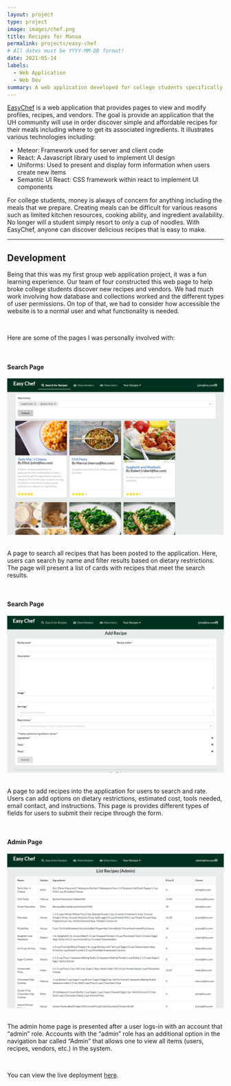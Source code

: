 ```yaml
---
layout: project
type: project
image: images/chef.png
title: Recipes for Manoa
permalink: projects/easy-chef
# All dates must be YYYY-MM-DD format!
date: 2021-05-14
labels:
  - Web Application
  - Web Dev
summary: A web application developed for college students specifically in the University of Hawaii.
---
```


[EasyChef](https://easy-chef.github.io/) is a web application that provides pages to view and modify profiles, recipes, and vendors. The goal is provide an application that the UH community will use in order discover simple and affordable recipes for their meals including where to get its associated ingredients. It illustrates various technologies including:
<ul>
  <li>Meteor: Framework used for server and client code</li>
  <li>React: A Javascript library used to implement UI design</li>
  <li>Uniforms: Used to present and display form information when users create new items</li>
  <li>Semantic UI React: CSS framework within react to implement UI components</li>
</ul>

For college students, money is always of concern for anything including the meals that we prepare. Creating meals can be difficult for various reasons such as limited kitchen resources, cooking ability, and ingredient availability. No longer will a student simply resort to only a cup of noodles. With EasyChef, anyone can discover delicious recipes that is easy to make.

<hr>

## Development

Being that this was my first group web application project, it was a fun learning experience. Our team of four constructed this web page to help broke college students discover new recipes and vendors. We had much work involving how database and collections worked and the different types of user permissions. On top of that, we had to consider how accessible the website is to a normal user and what functionality is needed. 

<br>

Here are some of the pages I was personally involved with:

<br>

<h4>Search Page</h4>
<img class="ui center floated image" src="../images/search.png">
<br><br>

A page to search all recipes that has been posted to the application. Here, users can search by name and filter results based on dietary restrictions. The page will present a list of cards with recipes that meet the search results.

<br>

<h4>Search Page</h4>
<img class="ui center floated image" src="../images/addr.png">
<br><br>

A page to add recipes into the application for users to search and rate. Users can add options on dietary restrictions, estimated cost, tools needed, email contact, and instructions. This page is provides different types of fields for users to submit their recipe through the form. 

<br>

<h4>Admin Page</h4>
<img class="ui center floated image" src="../images/admin.png">
<br><br>

The admin home page is presented after a user logs-in with an account that “admin” role. Accounts with the “admin” role has an additional option in the navigation bar called “Admin” that allows one to view all items (users, recipes, vendors, etc.) in the system.

<br> 

You can view the live deployment [here](https://easychef.xyz/#/).
<br><br>
